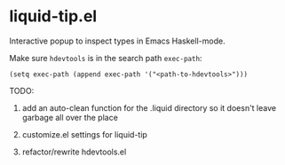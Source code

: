 liquid-tip.el
=============

Interactive popup to inspect types in Emacs Haskell-mode.

Make sure `hdevtools` is in the search path `exec-path`:

`(setq exec-path (append exec-path '("<path-to-hdevtools>")))`


TODO:
1. add an auto-clean function for the .liquid directory so it doesn't
   leave garbage all over the place

2. customize.el settings for liquid-tip

3. refactor/rewrite hdevtools.el